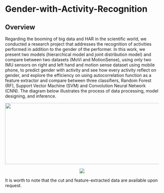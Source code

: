 # Gender-with-Activity-Recognition

## Overview

Regarding the booming of big data and HAR in the scientific world, we conducted a research project that addresses the recognition of activities performed in addition to the gender of the performer. In this work, we present two models (hierarchical model and joint distribution model) and compare between two datasets (MoVi and MotionSense), using only two IMU sensors on right and left hand and motion sense dataset using mobile phone, to predict gender with activity and see how every activity reflect on gender, and explore the efficiency on using autocorrelation function as a feature extractor and compare between three classifiers, Random Forest (RF), Support Vector Machine (SVM) and Convolution Neural Network (CNN).
The diagram below illustrates the process of data processing, model designing, and inference.  
<p align="center">
<img src="https://user-images.githubusercontent.com/61229902/170962144-66ba0511-db33-4c87-a7cd-1b8906058ed1.png" width="900" height="200" />
</p>

<!-- <p align="center">
<img src="https://user-images.githubusercontent.com/61229902/170965290-d462820d-0c0d-465b-8615-b68893f27bbb.png" width="200" height="300" />
</p> -->

<p align="center">
<img src="https://github.com/saeed1262/MoVi-Toolbox/blob/352621e742ff8f745c3ada417d3db22d0ddf31ae/demo.gif" />
</p>



It is worth to note that the cut and feature-extracted data are available upon request.
<!-- - The main.rar file includes the raw data extracted from the .mat files downloaded, while the FINAL.rar resembles the data overlapped preprocessed, and used for the training -->


